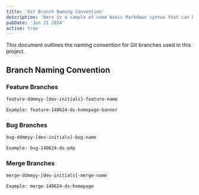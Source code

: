 ```yaml
---
title: 'Git Branch Naming Convention'
description: 'Here is a sample of some basic Markdown syntax that can be used when writing Markdown content in Astro.'
pubDate: 'Jun 21 2024'
active: true
---
```


This document outlines the naming convention for Git branches used in this project.

## Branch Naming Convention

### Feature Branches
```bash
feature-ddmmyy-[dev-initials]-feature-name

Example: feature-140624-ds-homepage-banner
```

### Bug Branches
```bash
bug-ddmmyy-[dev-initials]-bug-name

Example: bug-140624-ds-pdp
```

### Merge Branches
```bash
merge-ddmmyy-[dev-initials]-merge-name

Example: merge-140624-ds-homepage
```